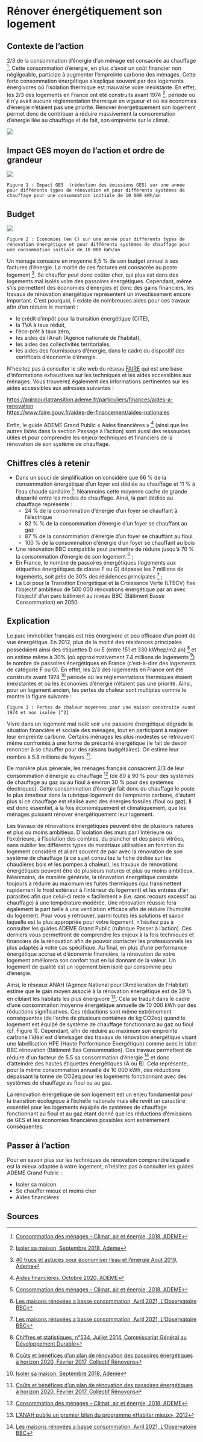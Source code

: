 # Rénover énergétiquement son logement

## Contexte de l’action
2/3 de la consommation d’énergie d’un ménage est consacrée au chauffage [^1]. Cette consommation d’énergie, en plus d’avoir un coût financier non négligeable, participe à augmenter l’empreinte carbone des ménages. 
Cette forte consommation énergétique s’explique souvent par des logements énergivores où l’isolation thermique est mauvaise voire inexistante. En effet, les 2/3 des logements en France ont été construits avant 1974 [^2], période où il n’y avait aucune réglementation thermique en vigueur et où les économies d’énergie n’étaient pas une priorité. Rénover énergétiquement son logement permet donc de contribuer à réduire massivement la consommation d’énergie liée au chauffage et de fait, son empreinte sur le climat.

![](https://ecolab-data.netlify.app/images/Chiffres-cles_renovation_energetique_bati_v2.png)

## Impact GES moyen de l’action et ordre de grandeur

![](https://www.associationbilancarbone.fr/wp-content/uploads/2020/12/renovation-energetique-fig1.jpg)

```Figure 1 : Impact GES  (réduction des émissions GES) sur une année pour différents types de rénovation et pour différents systèmes de chauffage pour une consommation initiale de 10 000 kWh/an ```

## Budget

![](https://www.associationbilancarbone.fr/wp-content/uploads/2020/12/renovation-energetique-fig2.jpg)

```Figure 2 : Economies (en €) sur une année pour différents types de rénovation énergétique et pour différents systèmes de chauffage pour une consommation initiale de 10 000 kWh/an ```

Un ménage consacre en moyenne 8,5 % de son budget annuel à ses factures d’énergie. La moitié de ces factures est consacrée au poste logement [^3]. Se chauffer peut donc coûter cher, qui plus est dans des logements mal isolés voire des passoires énergétiques. Cependant, même s’ils permettent des économies d’énergies et donc des gains financiers, les travaux de rénovation énergétique représentent un investissement encore important. C’est pourquoi, il existe de nombreuses aides pour ces travaux afin d’en réduire le montant :
- le crédit d’impôt pour la transition énergétique (CITE),
- la TVA à taux réduit,
- l’éco-prêt à taux zéro,
- les aides de l’Anah (Agence nationale de l’habitat),
- les aides des collectivités territoriales,
- les aides des fournisseurs d’énergie, dans le cadre du dispositif des certificats d’économie d’énergie.

N’hésitez pas à consulter le site web du réseau [FAIRE](https://www.faire.gouv.fr/) qui est une base d’informations exhaustives sur les techniques et les aides accessibles aux ménages. Vous trouverez également des informations pertinentes sur les aides accessibles aux adresses suivantes :

https://agirpourlatransition.ademe.fr/particuliers/finances/aides-a-renovation   
https://www.faire.gouv.fr/aides-de-financement/aides-nationales

Enfin, le guide ADEME Grand Public « Aides financières » [^9] (ainsi que les autres listés dans la section Passage à l’action) sont aussi des ressources utiles et pour comprendre les enjeux techniques et financiers de la rénovation de son système de chauffage.

## Chiffres clés à retenir
- Dans un souci de simplification on considère que 66 % de la consommation énergétique d’un foyer est dédiée au chauffage et 11 % à l’eau chaude sanitaire [^1]. Néanmoins cette moyenne cache de grande disparité entre les modes de chauffage. Ainsi, la part dédiée au chauffage représente :
	- 24 % de la consommation d’énergie d’un foyer se chauffant à l’électrique
	- 82 % % de la consommation d’énergie d’un foyer se chauffant au gaz
	- 87 % de la consommation d’énergie d’un foyer se chauffant au fioul
	- 100 % de la consommation d’énergie d’un foyer se chauffant au bois
- Une rénovation BBC compatible peut permettre de réduire jusqu’à 70 % la consommation d’énergie de son logement [^8] ;
- En France, le nombre de passoires énergétiques (logements aux étiquettes énergétiques de classe F ou G) dépasse les 7 millions de logements, soit près de 30% des résidences principales [^8] ;
- La Loi pour la Transition Energétique et la Croissance Verte (LTECV) fixe l’objectif ambitieux de 500 000 rénovations énergétique par an avec l’objectif d’un parc bâtiment au niveau BBC (Bâtiment Basse Consommation) en 2050.

## Explication
Le parc immobilier français est très énergivore et peu efficace d’un point de vue énergétique. En 2012, plus de la moitié des résidences principales possédaient ainsi des étiquettes D ou E (entre 151 et 330 kWhep/m2.an) [^6] et on estime même à 30% (où approximativement 7.4 millions de logements [^7]) le nombre de passoires énergétiques en France (c’est-à-dire des logements de catégorie F ou G). En effet, les 2/3 des logements en France ont été construits avant 1974 [^2] période où les réglementations thermiques étaient inexistantes et où les économies d’énergie n’étaient pas une priorité. Ainsi, pour un logement ancien, les pertes de chaleur sont multiples comme le montre la figure suivante : 

```Figure 3 : Pertes de chaleur moyennes pour une maison construite avant 1974 et non isolée [^2]```

Vivre dans un logement mal isolé voir une passoire énergétique dégrade la situation financière et sociale des ménages, tout en participant à majorer leur empreinte carbone. Certains ménages les plus modestes se retrouvent même confrontés à une forme de précarité énergétique (le fait de devoir renoncer à se chauffer pour des raisons budgétaires). On estime leur nombre à 5.8 millions de foyers [^7].

De manière plus générale, les ménages français consacrent 2/3 de leur consommation d’énergie au chauffage [^1] (de 80 à 90 % pour des systèmes de chauffage au gaz ou au fioul à environ 30 % pour des systèmes électriques). Cette consommation d’énergie fait donc du chauffage le poste le plus émetteur dans la rubrique logement de l’empreinte carbone, d’autant plus si ce chauffage est réalisé avec des énergies fossiles (fioul ou gaz). Il est donc essentiel, à la fois économiquement et climatiquement, que les ménages puissent rénover énergétiquement leur logement.

Les travaux de rénovations énergétiques peuvent être de plusieurs natures et plus ou moins ambitieux. D’isolation des murs par l’intérieure ou l’extérieure, à l’isolation des combles, du plancher et des parois vitrées, sans oublier les différents types de matériaux utilisables en fonction du logement considéré et allant souvent de pair avec la rénovation de son système de chauffage (à ce sujet consultez la fiche dédiée sur les chaudières bois et les pompes à chaleur), les travaux de rénovations énergétiques peuvent être de plusieurs natures et plus ou moins ambitieux. Néanmoins, de manière générale, la rénovation énergétique consiste toujours à réduire au maximum les fuites thermiques (qui transmettent rapidement le froid extérieur à l’intérieur du logement) et les entrées d’air parasites afin que celui-ci reste « facilement » (i.e. sans recours excessif au chauffage) à une température modérée. Une rénovation réussie fera également la part belle à une ventilation efficace afin de réduire l’humidité du logement. Pour vous y retrouver, parmi toutes les solutions et savoir laquelle est la plus appropriée pour votre logement, n’hésitez pas à consulter les guides ADEME Grand Public (rubrique Passer à l’action). Ces derniers vous permettront de comprendre les enjeux à la fois techniques et financiers de la rénovation afin de pouvoir contacter les professionnels les plus adaptés à votre cas spécifique. Au final, en plus d’une performance énergétique accrue et d’économie financière, la rénovation de votre logement améliorera son confort tout en lui donnant de la valeur. Un logement de qualité est un logement bien isolé qui consomme peu d’énergie.

Ainsi, le réseaux ANAH (Agence National pour l’Amélioration de l’Habitat) estime que le gain moyen associé à la rénovation énergétique est de 39 % en ciblant les habitats les plus énergivore [^5]. Cela se traduit dans le cadre d’une consommation moyenne énergétique annuelle de 10 000 kWh par des réductions significatives. Ces réductions sont même extrêmement conséquentes (de l’ordre de plusieurs centaines de kg CO2eq) quand le logement est équipé de système de chauffage fonctionnant au gaz ou fioul (cf. Figure 1). Cependant, afin de réduire au maximum son empreinte carbone l’idéal est d’envisager des travaux de rénovation énergétique visant une labellisation HPE (Haute Performance Energétique) comme avec le label BBC rénovation (Bâtiment Bas Consommation). Ces travaux permettent de réduire d'un facteur de 5,5 sa consommation d’énergie [^8] et donc d’atteindre des hautes étiquettes énergétiques (A ou B). Cela représente, pour la même consommation annuelle de 10 000 kWh, des réductions dépassant la tonne de CO2eq pour les logements fonctionnant avec des systèmes de chauffage au fioul ou au gaz.

La rénovation énergétique de son logement est un enjeu fondamental pour la transition écologique à l’échelle nationale mais elle revêt un caractère essentiel pour les logements équipés de systèmes de chauffage fonctionnant au fioul et au gaz étant donné que les réductions d’émissions de GES et les économies financières possibles sont extrêmement conséquentes.

## Passer à l’action
Pour en savoir plus sur les techniques de rénovation comprendre laquelle est la mieux adaptée à votre logement, n’hésitez pas à consulter les guides ADEME Grand Public :
- Isoler sa maison
- Se chauffer mieux et moins cher
- Aides financières


## Sources
[^1]: [Consommation des ménages – Climat, air et énergie, 2018, ADEME](https://centre.ademe.fr/sites/default/files/climat-air-energie-chiffres-cles.pdf)
[^2]: [Isoler sa maison, Septembre 2018, Ademe](https://librairie.ademe.fr/cadic/2047/guide-pratique-isoler-sa-maison.pdf?modal=false)
[^3]: [40 trucs et astuces pour économiser l’eau et l’énergie Aout 2019, Ademe](https://librairie.ademe.fr/cadic/1001/guide-pratique-economiser-eau-energie.pdf?modal=false)
[^5]: [L’ANAH publie un premier bilan du programme «Habiter mieux», 2012](https://www.anah.fr/actualites/detail/actualite/lanah-publie-un-premier-bilan-du-programme-habiter-mieux/?tx_news_pi1%5Bcontroller%5D=News&tx_news_pi1%5Baction%5D=detail&cHash=26d00161febd159fcbca45d2032a56b3)
[^6]: [Chiffres et statistiques, n°534, Juillet 2014, Commissariat Général au Développement Durable](https://www.statistiques.developpement-durable.gouv.fr/sites/default/files/2018-10/chiffres-stats534-Phebus-juillet2014b_0.pdf)
[^7]: [Coûts et bénéfices d’un plan de rénovation des passoires énergétiques à horizon 2020, Février 2017, Collectif Rénovons](https://www.precarite-energie.org/wp-content/uploads/2019/07/2017-02-21---sce-nario-re-novons-.pdf)
[^8]: [Les maisons rénovées a basse consommation, Avril 2021, L’Observatoire BBC](https://www.effinergie.org/web/images/attach/base_doc/2912/20210429etude-renovation.pdf)
[^9]: [Aides financières, Octobre 2020, ADEME](https://librairie.ademe.fr/cadic/351/guide-pratique-aides-financieres-renovation-habitat-2020.pdf?modal=false)

